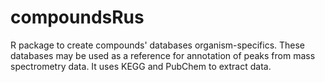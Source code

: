 # compoundsRus
R package to create compounds' databases organism-specifics. These databases may be used as a reference for annotation of peaks from mass spectrometry data. It uses KEGG and PubChem to extract data.
